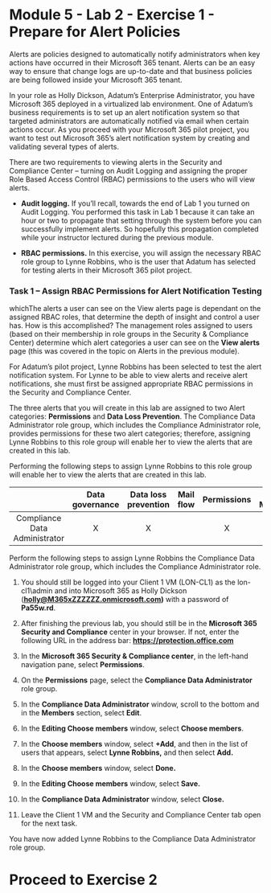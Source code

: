 # Module 5 - Lab 2 - Exercise 1 - Prepare for Alert Policies

Alerts are policies designed to automatically notify administrators when key actions have occurred in their Microsoft 365 tenant. Alerts can be an easy way to ensure that change logs are up-to-date and that business policies are being followed inside your Microsoft 365 tenant.

In your role as Holly Dickson, Adatum’s Enterprise Administrator, you have Microsoft 365 deployed in a virtualized lab environment. One of Adatum’s business requirements is to set up an alert notification system so that targeted administrators are automatically notified via email when certain actions occur. As you proceed with your Microsoft 365 pilot project, you want to test out Microsoft 365’s alert notification system by creating and validating several types of alerts.

There are two requirements to viewing alerts in the Security and Compliance Center – turning on Audit Logging and assigning the proper Role Based Access Control (RBAC) permissions to the users who will view alerts. 

- **Audit logging.** If you’ll recall, towards the end of Lab 1 you turned on Audit Logging. You performed this task in Lab 1 because it can take an hour or two to propagate that setting through the system before you can successfully implement alerts. So hopefully this propagation completed while your instructor lectured during the previous module.

- **RBAC permissions.** In this exercise, you will assign the necessary RBAC role group to Lynne Robbins, who is the user that Adatum has selected for testing alerts in their Microsoft 365 pilot project. 

### Task 1 – Assign RBAC Permissions for Alert Notification Testing

whichThe alerts a user can see on the View alerts page is dependant on the assigned RBAC roles, that determine the depth of insight and control a user has. How is this accomplished? The management roles assigned to users (based on their membership in role groups in the Security & Compliance Center) determine which alert categories a user can see on the **View alerts** page (this was covered in the topic on Alerts in the previous module). 

For Adatum’s pilot project, Lynne Robbins has been selected to test the alert notification system. For Lynne to be able to view alerts and receive alert notifications, she must first be assigned appropriate RBAC permissions in the Security and Compliance Center.

‎The three alerts that you will create in this lab are assigned to two Alert categories: **Permissions** and **Data Loss Prevention**. The Compliance Data Administrator role group, which includes the Compliance Administrator role, provides permissions for these two alert categories; therefore, assigning Lynne Robbins to this role group will enable her to view the alerts that are created in this lab.

Performing the following steps to assign Lynne Robbins to this role group will enable her to view the alerts that are created in this lab.

|                               | **Data governance** | **Data loss prevention** | **Mail flow** | **Permissions** | **Threat Management** | **Others** |
|:-------------------------------:|:---------------------:|:--------------------------:|:---------------:|:-----------------:|:-----------------------:|:------------:|
| Compliance Data Administrator | X                   | X                        |               | X               |                       | X          |

Perform the following steps to assign Lynne Robbins the Compliance Data Administrator role group, which includes the Compliance Administrator role.

1. You should still be logged into your Client 1 VM (LON-CL1) as the lon-cl1\\admin and into Microsoft 365 as Holly Dickson (**holly@M365xZZZZZZ.onmicrosoft.com)** with a password of **Pa55w.rd**. 

2. After finishing the previous lab, you should still be in the **Microsoft 365 Security and Compliance** center in your browser. If not, enter the following URL in the address bar: **https://protection.office.com**

3. In the **Microsoft 365 Security &amp; Compliance center**, in the left-hand navigation pane, select **Permissions**.

4. On the **Permissions** page, select the **Compliance Data Administrator** role group. 

5. In the **Compliance Data Administrator** window, scroll to the bottom and in the **Members** section, select **Edit**. 

6. In the **Editing Choose members** window, select **Choose members**. 

7. In the **Choose members** window, select **+Add**, and then in the list of users that appears, select **Lynne Robbins,** and then select **Add.**

8. In the **Choose members** window, select **Done.**

9. In the **Editing Choose members** window, select **Save.**

10. In the **Compliance Data Administrator** window, select **Close.**

11. Leave the Client 1 VM and the Security and Compliance Center tab open for the next task.

You have now added Lynne Robbins to the Compliance Data Administrator role group.


# Proceed to Exercise 2